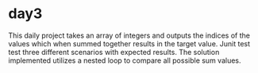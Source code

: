 # day3
This daily project takes an array of integers and outputs the indices of the values which when summed together results in the target value.  Junit test 
test three different scenarios with expected results.  The solution implemented utilizes a nested loop to compare all possible sum values.   
